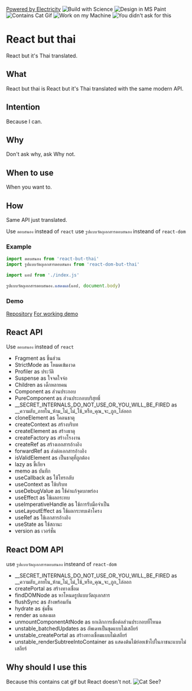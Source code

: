 [Powered by Electricity](https://forthebadge.com/images/badges/powered-by-electricity.svg)
![Build with Science](https://forthebadge.com/images/badges/built-with-science.svg)
![Design in MS Paint](https://forthebadge.com/images/badges/designed-in-ms-paint.svg)
![Contains Cat Gif](https://forthebadge.com/images/badges/contains-cat-gifs.svg)
![Work on my Machine](https://forthebadge.com/images/badges/works-on-my-machine.svg)
![You didn't ask for this](https://forthebadge.com/images/badges/you-didnt-ask-for-this.svg)

# React but thai
React but it's Thai translated.

## What
React but thai is React but it's Thai translated with the same modern API.

## Intention
Because I can.

## Why
Don't ask why, ask Why not.

## When to use
When you want to.

## How
Same API just translated.

Use `ตอบสนอง` instead of `react`
use `รูปแบบวัตถุเอกสารตอบสนอง` insteand of `react-dom`

### Example
```typescript
import ตอบสนอง from 'react-but-thai'
import รูปแบบวัตถุเอกสารตอบสนอง from 'react-dom-but-thai'

import แอป from './index.js'

รูปแบบวัตถุเอกสารตอบสนอง.แสดงผล(แอป, document.body)
```

### Demo
[Repository](https://github.com/SaltyAom/react-but-thai-demo)
[For working demo](https://react-but-thai.netlify.app)

## React API
Use `ตอบสนอง` instead of `react`

- Fragment as ชิ้นส่วน
- StrictMode as โหมดเข้มงวด
- Profiler as ประวัติ
- Suspense as ใจจดใจจ่อ
- Children as เด็กหลายคน
- Component as ส่วนประกอบ
- PureComponent as ส่วนประกอบบริสุทธิ์
- __SECRET_INTERNALS_DO_NOT_USE_OR_YOU_WILL_BE_FIRED as __ความลับ_ภายใน_ห้าม_ไม่_ไม่_ใช้_หรือ_คุณ_จะ_ถูก_ไล่ออก
- cloneElement as โคลนธาตุ
- createContext as สร้างบริบท
- createElement as สร้างธาตุ
- createFactory as สร้างโรงงาน
- createRef as สร้างเอกสารอ้างอิง
- forwardRef as ส่งต่อเอกสารอ้างอิง
- isValidElement as เป็นธาตุที่ถูกต้อง
- lazy as ขี้เกียจ
- memo as บันทึก
- useCallback as ใช้โทรกลับ
- useContext as ใช้บริบท
- useDebugValue as ใช้ค่าแก้จุดบกพร่อง
- useEffect as ใช้ผลกระทบ
- useImperativeHandle as ใช้การรับมือจำเป็น
- useLayoutEffect as ใช้ผลกระทบเค้าโครง
- useRef as ใช้เอกสารอ้างอิง
- useState as ใช้สถานะ
- version as เวอร์ชั่น

## React DOM API
use `รูปแบบวัตถุเอกสารตอบสนอง` insteand of `react-dom`

- __SECRET_INTERNALS_DO_NOT_USE_OR_YOU_WILL_BE_FIRED as __ความลับ_ภายใน_ห้าม_ไม่_ไม่_ใช้_หรือ_คุณ_จะ_ถูก_ไล่ออก
- createPortal as สร้างทางเชื่อม
- findDOMNode as หาโหนดรูปแบบวัตถุเอกสาร
- flushSync as ล้่างพร้อมกัน
- hydrate as ชุ่มชื้น
- render as แสดงผล
- unmountComponentAtNode as ยกเลิกการเชื่อต่อส่วนประกอบที่โหนด
- unstable_batchedUpdates as อัพเดทเป็นชุดแบบไม่เสถียร์
- unstable_createPortal as สร้างทางเชื่อมแบบไม่เสถียร์
- unstable_renderSubtreeIntoContainer as แสดงต้นไม้ย่อยเข้าไปในภาชนะแบบไม่เสถียร์

## Why should I use this
Because this contains cat gif but React doesn't not.
![Cat](https://encrypted-tbn0.gstatic.com/images?q=tbn%3AANd9GcS5zsV_PQnkge0JhfeUjKpIctiv1oSBUpQypg&usqp=CAU)
See?